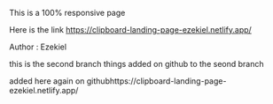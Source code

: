 This is a 100% responsive page

Here is the link
https://clipboard-landing-page-ezekiel.netlify.app/

Author : Ezekiel


this is the second branch 
things added on github to the seond branch


added here again on githubhttps://clipboard-landing-page-ezekiel.netlify.app/
